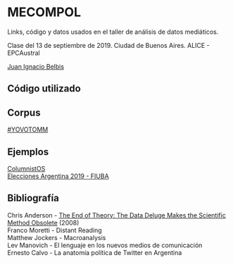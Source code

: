 # MECOMPOL
Links, código y datos usados en el taller de análisis de datos mediáticos.

Clase del 13 de septiembre de 2019. Ciudad de Buenos Aires. ALICE - EPCAustral  

[Juan Ignacio Belbis](http://twitter.com/juanibelbis)  

## Código utilizado

## Corpus
[#YOVOTOMM](https://drive.google.com/file/d/1bVqQ7vGj9vsqp20Lgw0D-p6L0QAikFuK/view?usp=sharing)

## Ejemplos

[ColumnistOS](http://economiafeminita.com/las-mujeres-firman-solo-el-15-de-las-notas-de-opinion-en-los-medios-argentinos/)  
[Elecciones Argentina 2019 - FIUBA](http://elecciones2019.fi.uba.ar)

## Bibliografía

Chris Anderson - [The End of Theory: The Data Deluge Makes the Scientific Method Obsolete](https://www.wired.com/2008/06/pb-theory/) (2008)  
Franco Moretti - Distant Reading  
Matthew Jockers - Macroanalysis  
Lev Manovich - El lenguaje en los nuevos medios de comunicación  
Ernesto Calvo - La anatomía política de Twitter en Argentina  
